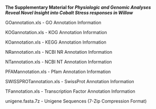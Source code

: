 **The Supplementary Material for _Physiologic and Genomic Analyses Reveal Novel Insight into Cobalt Stress responses in Willow_**

GOannotation.xls - GO Annotation Information

KOGannotation.xls - KOG Annotation Information

KOannotation.xls - KEGG Annotation Information

NRannotation.xls - NCBI NR Annotation Information

NTannotation.xls - NCBI NT Annotation Information

PFAMannotation.xls - Pfam Annotation Information

SWISSPROTannotation.xls - SwissProt Annotation Information

TFannotation.xls - Transcription Factor Annotation Information

unigene.fasta.7z - Unigene Sequences (7-Zip Compression Format)
